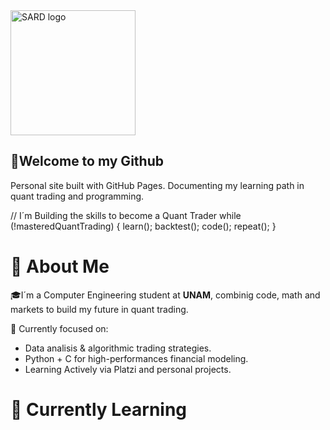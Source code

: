 <img height="200" src="https://imgur.com/aMA0OpO.png" alt="SARD logo">

## 👋Welcome to my Github

Personal site built with GitHub Pages. Documenting my learning path in quant trading and programming.

// I´m Building the skills to become a Quant Trader
 while (!masteredQuantTrading) {
 	learn();
	backtest();
	code();
	repeat();
 }

# 🧠 About Me

🎓I´m a Computer Engineering student at **UNAM**, combinig code, math and markets to build my future in quant trading.

🚀 Currently focused on:
- Data analisis & algorithmic trading strategies.
- Python + C for high-performances financial modeling.
- Learning Actively via Platzi and personal projects.

# 🎯 Currently Learning
